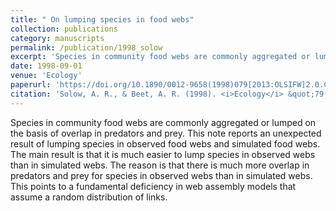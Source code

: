 ```yaml
---
title: " On lumping species in food webs"
collection: publications
category: manuscripts
permalink: /publication/1998_solow
excerpt: 'Species in community food webs are commonly aggregated or lumped on the basis of overlap in predators and prey. This note reports an unexpected result of lumping species in observed food webs and ...'
date: 1998-09-01
venue: 'Ecology'
paperurl: 'https://doi.org/10.1890/0012-9658(1998)079[2013:OLSIFW]2.0.CO;2'
citation: 'Solow, A. R., & Beet, A. R. (1998). <i>Ecology</i> &quot;79(6), p2013-2018.&quot;.'
---
```


Species in community food webs are commonly aggregated or lumped on the basis of overlap in predators and prey. This note reports an unexpected result of lumping species in observed food webs and simulated food webs. The main result is that it is much easier to lump species in observed webs than in simulated webs. The reason is that there is much more overlap in predators and prey for species in observed webs than in simulated webs. This points to a fundamental deficiency in web assembly models that assume a random distribution of links.